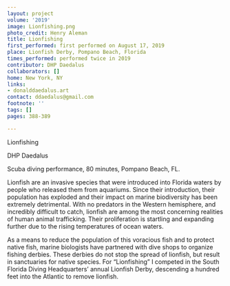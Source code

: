 ```yaml
---
layout: project
volume: '2019'
image: Lionfishing.png
photo_credit: Henry Aleman
title: Lionfishing
first_performed: first performed on August 17, 2019
place: Lionfish Derby, Pompano Beach, Florida
times_performed: performed twice in 2019
contributor: DHP Daedalus
collaborators: []
home: New York, NY
links:
- donalddaedalus.art
contact: ddaedalus@gmail.com
footnote: ''
tags: []
pages: 388-389

---
```


Lionfishing

DHP Daedalus

Scuba diving performance, 80 minutes, Pompano Beach, FL.

Lionfish are an invasive species that were introduced into Florida waters by people who released them from aquariums. Since their introduction, their population has exploded and their impact on marine biodiversity has been extremely detrimental. With no predators in the Western hemisphere, and incredibly difficult to catch, lionfish are among the most concerning realities of human animal trafficking. Their proliferation is startling and expanding further due to the rising temperatures of ocean waters.

As a means to reduce the population of this voracious fish and to protect native fish, marine biologists have partnered with dive shops to organize fishing derbies. These derbies do not stop the spread of lionfish, but result in sanctuaries for native species. For “Lionfishing” I competed in the South Florida Diving Headquarters’ annual Lionfish Derby, descending a hundred feet into the Atlantic to remove lionfish.
